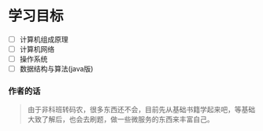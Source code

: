 # 学习目标

- [ ] 计算机组成原理
- [ ] 计算机网络
- [ ] 操作系统
- [ ] 数据结构与算法(java版)

### 作者的话
> 由于非科班转码农，很多东西还不会，目前先从基础书籍学起来吧，等基础大致了解后，也会去刷题，做一些微服务的东西来丰富自己。